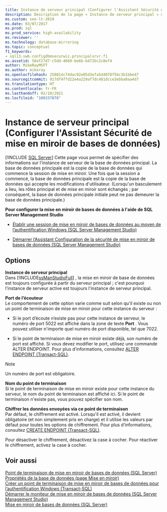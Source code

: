```yaml
---
title: Instance de serveur principal (Configurer l'Assistant Sécurité de mise en miroir de bases de données)
description: Description de la page « Instance de serveur principal » de l’Assistant « Configurer la sécurité de la mise en miroir de bases de données » dans SQL Server Management Studio.
ms.custom: seo-lt-2019
ms.date: 03/07/2017
ms.prod: sql
ms.prod_service: high-availability
ms.reviewer: ''
ms.technology: database-mirroring
ms.topic: conceptual
f1_keywords:
- sql13.swb.configdbmsecurwiz.principalsrvr.f1
ms.assetid: 58af27d7-c5dd-4669-be6b-b472bc2c8ef4
author: MikeRayMSFT
ms.author: mikeray
ms.openlocfilehash: 258014c74dac92e85d3efa5d4078f5bc3b1bbe47
ms.sourcegitcommit: 917df4ffd22e4a229af7dc481dcce3ebba0aa4d7
ms.translationtype: HT
ms.contentlocale: fr-FR
ms.lasthandoff: 02/10/2021
ms.locfileid: "100337878"
---
```

# <a name="principal-server-instance-configure-database-mirroring-security-wizard"></a>Instance de serveur principal (Configurer l'Assistant Sécurité de mise en miroir de bases de données)
 [!INCLUDE [SQL Server](../../includes/applies-to-version/sqlserver.md)]
  Cette page vous permet de spécifier des informations sur l'instance de serveur de la base de données principal. La base de données principale est la copie de la base de données qui commence la session de mise en miroir. Une fois que la session a commencé, la base de données principale est la copie de la base de données qui accepte les modifications d'utilisateur. (Lorsqu'un basculement a lieu, les rôles principal et de mise en miroir sont échangés ; par conséquent, la base de données principale initiale peut ne pas demeurer la base de données principale.)  
  
 **Pour configurer la mise en miroir de bases de données à l'aide de SQL Server Management Studio**  
  
-   [Établir une session de mise en miroir de bases de données au moyen de l’authentification Windows &#40;SQL Server Management Studio&#41;](../../database-engine/database-mirroring/establish-database-mirroring-session-windows-authentication.md)  
  
-   [Démarrer l’Assistant Configuration de la sécurité de mise en miroir de bases de données &#40;SQL Server Management Studio&#41;](../../database-engine/database-mirroring/start-the-configuring-database-mirroring-security-wizard.md)  
  
## <a name="options"></a>Options  
 **Instance de serveur principal**  
 Dans [!INCLUDE[ssManStudioFull](../../includes/ssmanstudiofull-md.md)] , la mise en miroir de base de données est toujours configurée à partir du serveur principal ; c'est pourquoi l'instance de serveur active est toujours l'instance de serveur principal.  
  
 **Port de l’écouteur**  
 Le comportement de cette option varie comme suit selon qu'il existe ou non un point de terminaison de mise en miroir pour cette instance du serveur :  
  
-   Si le port d’écoute n’existe pas pour cette instance de serveur, le numéro de port 5022 est affiché dans la zone de texte **Port** . Vous pouvez utiliser n'importe quel numéro de port disponible, tel que 7022.  
  
-   Si le point de terminaison de mise en miroir existe déjà, son numéro de port est affiché. Si vous devez modifier le port, utilisez une commande ALTER ENDPOINT. Pour plus d’informations, consultez [ALTER ENDPOINT &#40;Transact-SQL&#41;](../../t-sql/statements/alter-endpoint-transact-sql.md).  
  
> [!NOTE]  
>  Un numéro de port est obligatoire.  
  
 **Nom du point de terminaison**  
 Si le point de terminaison de mise en miroir existe pour cette instance du serveur, le nom du point de terminaison est affiché ici. Si le point de terminaison n'existe pas, vous pouvez spécifier son nom.  
  
 **Chiffrer les données envoyées via ce point de terminaison**  
 Par défaut, le chiffrement est activé. Lorsqu'il est activé, il devient obligatoire (et non simplement pris en charge) et il utilise les valeurs par défaut pour toutes les options de chiffrement. Pour plus d’informations, consultez [CREATE ENDPOINT &#40;Transact-SQL&#41;](../../t-sql/statements/create-endpoint-transact-sql.md).  
  
 Pour désactiver le chiffrement, désactivez la case à cocher. Pour réactiver le chiffrement, activez la case à cocher.  
  
## <a name="see-also"></a>Voir aussi  
 [Point de terminaison de mise en miroir de bases de données &#40;SQL Server&#41;](../../database-engine/database-mirroring/the-database-mirroring-endpoint-sql-server.md)   
 [Propriétés de la base de données &#40;page Mise en miroir&#41;](../../relational-databases/databases/database-properties-mirroring-page.md)   
 [Créer un point de terminaison de mise en miroir de bases de données pour l’authentification Windows &#40;Transact-SQL&#41;](../../database-engine/database-mirroring/create-a-database-mirroring-endpoint-for-windows-authentication-transact-sql.md)   
 [Démarrer le moniteur de mise en miroir de bases de données &#40;SQL Server Management Studio&#41;](../../database-engine/database-mirroring/start-database-mirroring-monitor-sql-server-management-studio.md)   
 [Mise en miroir de bases de données &#40;SQL Server&#41;](../../database-engine/database-mirroring/database-mirroring-sql-server.md)  
  
  
